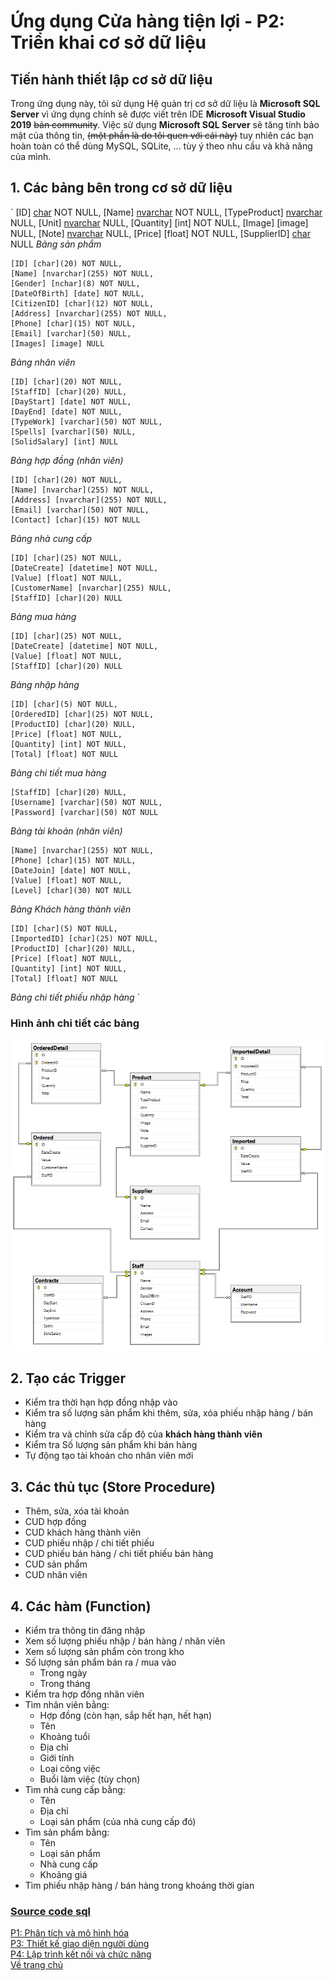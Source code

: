 # Ứng dụng Cửa hàng tiện lợi - P2: Triển khai cơ sở dữ liệu
## Tiến hành thiết lập cơ sở dữ liệu
Trong ứng dụng này, tôi sử dụng Hệ quản trị cơ sở dữ liệu là **Microsoft SQL Server** vì ứng dụng chính sẽ được viết trên IDE **Microsoft Visual Studio 2019** ~~bản community~~. Việc sử dụng **Microsoft SQL Server** sẽ tăng tính bảo mật của thông tin, ~~(một phần là do tôi quen với cái này)~~ tuy nhiên các bạn hoàn toàn có thể dùng MySQL, SQLite, ... tùy ý theo nhu cầu và khả năng của mình.
## 1. Các bảng bên trong cơ sở dữ liệu
`
	[ID] [char](20) NOT NULL,
	[Name] [nvarchar](255) NOT NULL,
	[TypeProduct] [nvarchar](50) NULL,
	[Unit] [nvarchar](50) NULL,
	[Quantity] [int] NOT NULL,
	[Image] [image] NULL,
	[Note] [nvarchar](255) NULL,
	[Price] [float] NOT NULL,
	[SupplierID] [char](20) NULL
*Bảng sản phẩm*

	[ID] [char](20) NOT NULL,
	[Name] [nvarchar](255) NOT NULL,
	[Gender] [nchar](8) NOT NULL,
	[DateOfBirth] [date] NOT NULL,
	[CitizenID] [char](12) NOT NULL,
	[Address] [nvarchar](255) NOT NULL,
	[Phone] [char](15) NOT NULL,
	[Email] [varchar](50) NULL,
	[Images] [image] NULL
*Bảng nhân viên*

	[ID] [char](20) NOT NULL,
	[StaffID] [char](20) NULL,
	[DayStart] [date] NOT NULL,
	[DayEnd] [date] NOT NULL,
	[TypeWork] [varchar](50) NOT NULL,
	[Spells] [varchar](50) NULL,
	[SolidSalary] [int] NULL
*Bảng hợp đồng (nhân viên)*

	[ID] [char](20) NOT NULL,
	[Name] [nvarchar](255) NOT NULL,
	[Address] [nvarchar](255) NOT NULL,
	[Email] [varchar](50) NOT NULL,
	[Contact] [char](15) NOT NULL
*Bảng nhà cung cấp*

	[ID] [char](25) NOT NULL,
	[DateCreate] [datetime] NOT NULL,
	[Value] [float] NOT NULL,
	[CustomerName] [nvarchar](255) NULL,
	[StaffID] [char](20) NULL
*Bảng mua hàng*

	[ID] [char](25) NOT NULL,
	[DateCreate] [datetime] NOT NULL,
	[Value] [float] NOT NULL,
	[StaffID] [char](20) NULL
*Bảng nhập hàng*  

	[ID] [char](5) NOT NULL,
	[OrderedID] [char](25) NOT NULL,
	[ProductID] [char](20) NULL,
	[Price] [float] NOT NULL,
	[Quantity] [int] NOT NULL,
	[Total] [float] NOT NULL
*Bảng chi tiết mua hàng*

	[StaffID] [char](20) NULL,
	[Username] [varchar](50) NOT NULL,
	[Password] [varchar](50) NOT NULL
*Bảng tài khoản (nhân viên)*

	[Name] [nvarchar](255) NOT NULL,
	[Phone] [char](15) NOT NULL,
	[DateJoin] [date] NOT NULL,
	[Value] [float] NOT NULL,
	[Level] [char](30) NOT NULL
*Bảng Khách hàng thành viên*

	[ID] [char](5) NOT NULL,
	[ImportedID] [char](25) NOT NULL,
	[ProductID] [char](20) NULL,
	[Price] [float] NOT NULL,
	[Quantity] [int] NOT NULL,
	[Total] [float] NOT NULL
*Bảng chi tiết phiếu nhập hàng*
`
<br>
### Hình ảnh chi tiết các bảng
![GroceryStoreDiagram](./Images/GroceryStoreDiagram.png)

## 2. Tạo các Trigger
- Kiểm tra thời hạn hợp đồng nhập vào
- Kiểm tra số lượng sản phẩm khi thêm, sửa, xóa phiếu nhập hàng / bán hàng
- Kiểm tra và chỉnh sửa cấp độ của **khách hàng thành viên**
- Kiểm tra Số lượng sản phẩm khi bán hàng
- Tự động tạo tài khoản cho nhân viên mới

## 3. Các thủ tục (Store Procedure)
- Thêm, sửa, xóa tài khoản
- CUD hợp đồng
- CUD khách hàng thành viên
- CUD phiếu nhập / chi tiết phiếu
- CUD phiếu bán hàng / chi tiết phiếu bán hàng
- CUD sản phẩm
- CUD nhân viên

## 4. Các hàm (Function)
- Kiểm tra thông tin đăng nhập
- Xem số lượng phiếu nhập / bán hàng / nhân viên
- Xem số lượng sản phẩm còn trong kho
- Số lượng sản phẩm bán ra / mua vào
  - Trong ngày
  - Trong tháng
- Kiểm tra hợp đồng nhân viên
- Tìm nhân viên bằng:
  - Hợp đồng (còn hạn, sắp hết hạn, hết hạn)
  - Tên
  - Khoảng tuổi
  - Địa chỉ
  - Giới tính
  - Loại công việc
  - Buổi làm việc (tùy chọn)
- Tìm nhà cung cấp bằng:
  - Tên
  - Địa chỉ
  - Loại sản phẩm (của nhà cung cấp đó)
- Tìm sản phẩm bằng:
  - Tên 
  - Loại sản phẩm
  - Nhà cung cấp
  - Khoảng giá
 - Tìm phiếu nhập hàng / bán hàng trong khoảng thời gian

### [Source code sql](./GroceryStore.sql)

[P1: Phân tích và mô hình hóa](./Part1.md) <br>
[P3: Thiết kế giao diện người dùng](./Part3.md) <br>
[P4: Lập trình kết nối và chức năng](./Part4.md) <br>
[Về trang chủ](/FiFineBlog/)
